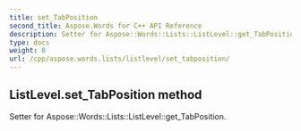 ```yaml
---
title: set_TabPosition
second_title: Aspose.Words for C++ API Reference
description: Setter for Aspose::Words::Lists::ListLevel::get_TabPosition. 
type: docs
weight: 0
url: /cpp/aspose.words.lists/listlevel/set_tabposition/
---
```

## ListLevel.set_TabPosition method


Setter for Aspose::Words::Lists::ListLevel::get_TabPosition. 


